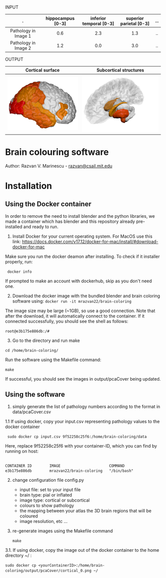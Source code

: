 
INPUT

. |  hippocampus [0-3] | inferior temporal [0-3] | superior parietal [0-3] | ...
:-------------:|:-----:|:---:|:---:|:---:|
Pathology in Image 1| 0.6 | 2.3 | 1.3 | ..
Pathology in Image 2| 1.2 | 0.0 | 3.0 | ..


OUTPUT

Cortical surface           |  Subcortical structures
:-------------------------:|:-------------------------:
![Cortical surface](output/pcaCover/cortical_1.png)  |  ![Subcortical structures](output/pcaCover/subcortical_1.png) 

# Brain colouring software 
Author: Razvan V. Marinescu - razvan@csail.mit.edu


# Installation

## Using the Docker container

In order to remove the need to install blender and the python libraries, we made a container which has blender and this repository already pre-installed and ready to run.

1. Install Docker for your current operating system. For MacOS use this link:
https://docs.docker.com/v17.12/docker-for-mac/install/#download-docker-for-mac

Make sure you run the docker deamon after installing. To check if it installer properly, run:

``` docker info```

If prompted to make an account with dockerhub, skip as you don't need one.

2. Download the docker image with the bundled blender and brain coloring software using:
 ``` docker run -it mrazvan22/brain-coloring ```

The image size may be large (~1GB), so use a good connection. Note that after the download, it will automatically connect to the container. If it connected successfully, you should see the shell as follows:

``` root@e3b175e886db:/# ```

3. Go to the directory and run make

``` cd /home/brain-coloring/ ```

Run the software using the Makefile command:

``` make ```

If successful, you should see the images in output/pcaCover being updated. 

## Using the software

1. simply generate the list of pathology numbers according to the format in data/pcaCover.csv  

1.1 If using docker, copy your input.csv representing pathology values to the docker container 

``` sudo docker cp input.csv 9f52258c25f6:/home/brain-coloring/data```

Here, replace 9f52258c25f6 with your container-ID, which you can find by running on host:

``` docker ps 

CONTAINER ID        IMAGE                      COMMAND     
e3b175e886db        mrazvan22/brain-coloring   "/bin/bash"
```

2. change configuration file config.py
	- input file: set to your input file
	- brain type: pial or inflated
	- image type: cortical or subcortical
	- colours to show pathology
	- the mapping between your atlas the 3D brain regions that will be coloured
	- image resolution, etc ...
	
3. re-generate images using the Makefile command
	
	``` make ```

3.1. If using docker, copy the image out of the docker container to the home directory ~/ :

``` sudo docker cp <yourContainerID>:/home/brain-coloring/output/pcaCover/cortical_0.png ~/ ```

